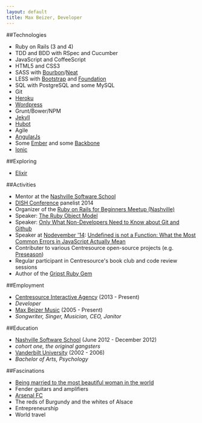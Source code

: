 ```yaml
---
layout: default
title: Max Beizer, Developer
---
```


##Technologies
* Ruby on Rails (3 and 4)
* TDD and BDD with RSpec and Cucumber
* JavaScript and CoffeeScript
* HTML5 and CSS3
* SASS with [Bourbon](http://bourbon.io)/[Neat](http://neat.bourbon.io)
* LESS with [Bootstrap](http://getbootstrap.com) and [Foundation](http://foundation.zurb.com)
* SQL with PostgreSQL and some MySQL
* Git
* [Heroku](https://www.heroku.com/)
* [Wordpress](https://wordpress.com/)
* Grunt/Bower/NPM
* [Jekyll](http://jekyllrb.com/)
* [Hubot](https://hubot.github.com/)
* Agile
* [AngularJs](https://angularjs.org/)
* Some [Ember](http://emberjs.com/) and some [Backbone](http://backbonejs.org/)
* [Ionic](http://ionicframework.com/)

##Exploring
* [Elixir](http://elixir-lang.org/)

##Activities
* Mentor at the [Nashville Software School](http://www.nashvillesoftwareschool.com)
* [DISH Conference](http://www.dishconference.com/) panelist 2014
* Organizer of the [Ruby on Rails for Beginners Meetup (Nashville)](http://www.meetup.com/nashvillerails-beginners/)
* Speaker: [The Ruby Object Model](http://www.slideshare.net/mbeizer/ruby-object-model-23413809)
* Speaker: [Only What Non-Developers Need to Know about Git and Github](http://www.slideshare.net/mbeizer/git-and-github-31529718)
* Speaker at [Nodevember '14](http://nodevember.org/): [Undefined is not a Function: What the Most Common Errors in JavaScript Actually Mean](http://maxbeizer.com/undefined-is-not-a-function)
* Contributer to various Centresource open-source projects (e.g. [Preseason](https://github.com/centresource/preseason))
* Regular participant in Centresource's book club and code review sessions
* Author of the [Gripst Ruby Gem](http://maxbeizer.com/gripst/)

##Employment
*   [Centresource Interactive Agency](http://www.centresource.com) (2013 - Present)
  * *Developer*
*  [Max Beizer Music](http://www.cdbaby.com/cd/maxbeizer2) (2005 - Present)
  * *Songwriter, Singer, Musician, CEO, Janitor*

##Education
*  [Nashville Software School](http://www.nashvillesoftwareschool.com) (June 2012 - December 2012)
  * *cohort one, the original gangsters*
*  [Vanderbilt University](http://www.vanderbilt.edu) (2002 - 2006)
  * *Bachelor of Arts, Psychology*

##Fascinations
* [Being married to the most beautiful woman in the world](http://tamaraandmax.com)
* Fender guitars and amplifiers
* [Arsenal FC](http://www.arsenal.com)
* The reds of Burgundy and the whites of Alsace
* Entrepreneurship
* World travel
